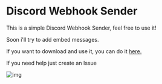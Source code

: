 # Discord Webhook Sender
This is a simple Discord Webhook Sender, feel free to use it!

Soon i'll try to add embed messages.

If you want to download and use it, you can do it [here.](https://github.com/VictorrPY/Discord-Webhook-Sender/releases/tag/v1.1)

If you need help just create an Issue

![img](https://i.imgur.com/ncWzueT.png)
